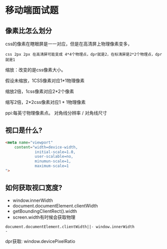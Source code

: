 # 移动端面试题

## 像素比怎么划分

css的像素在瞎眼屏是一一对应，但是在高清屏上物理像素变多，

```
css 2px 2px 在高清屏可能变成 4*4个物理点，dpr就是2，在标清屏是2*2个物理点，dpr就是1
```

缩放：改变的是css像素大小。

假设未缩放，1CSS像素对应1*1物理像素

缩放2倍，1css像素对应2*2个像素

缩写2倍，2*2css像素对应1 * 1物理像素

ppi:每英寸物理像素点。 对角线分辨率 / 对角线尺寸

## 视口是什么?

```html
<meta name="viewport"
    content="width=device-width, 
             initial-scale=1.0,
             user-scalable=no,
             minumun-scale=1,
             maximum-scale=1
">
```

## 如何获取视口宽度?

- window.innerWidth
- document.documentElement.clientWidth
- getBoundingClientRect().width
- screen.width有时候会获取物理

```
document.documentElement.clientWidth||- window.innerWidth
- 
```

dpr获取: window.devicePixelRatio



